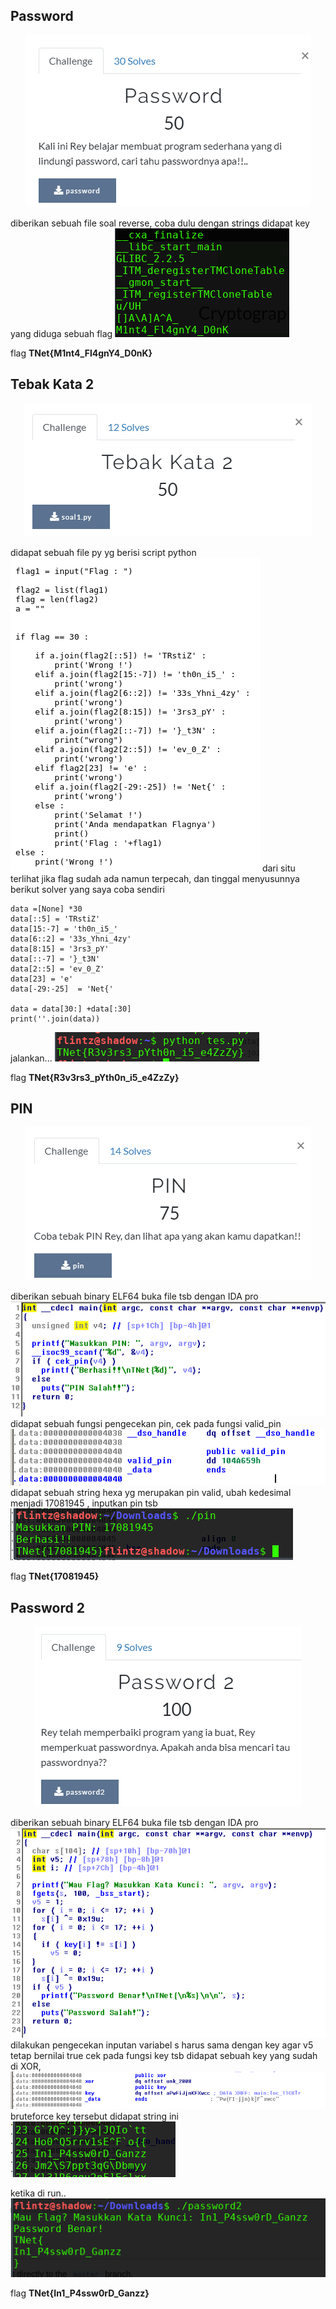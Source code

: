 ## Password
<p  align="center"><img src="img/rev1.PNG"/></p>
diberikan sebuah file soal reverse, coba dulu dengan strings didapat key yang diduga sebuah flag
<img src="img/r1.png"/>

flag **TNet{M1nt4_Fl4gnY4_D0nK}**

## Tebak Kata 2
<p  align="center"><img src="img/rev2.PNG"/></p>
didapat sebuah file py yg berisi script python

<img src="img/r3.png"/>
dari situ terlihat jika flag sudah ada namun terpecah, dan tinggal menyusunnya
berikut solver yang saya coba sendiri

```
data =[None] *30
data[::5] = 'TRstiZ'
data[15:-7] = 'th0n_i5_'
data[6::2] = '33s_Yhni_4zy'
data[8:15] = '3rs3_pY'
data[::-7] = '}_t3N'
data[2::5] = 'ev_0_Z'
data[23] = 'e'
data[-29:-25]  = 'Net{'

data = data[30:] +data[:30]
print(''.join(data))

```
jalankan...
<img src="img/r2.png"/>

flag **TNet{R3v3rs3_pYth0n_i5_e4ZzZy}**

## PIN
<p  align="center"><img src="img/rev3.PNG"/></p>
diberikan sebuah binary ELF64 buka file tsb dengan IDA pro
<img src="img/r4.png"/>
didapat sebuah fungsi pengecekan pin, cek pada fungsi valid_pin
<img src="img/r5.png"/>
didapat sebuah string hexa yg merupakan pin valid, ubah kedesimal menjadi 17081945 
, inputkan pin tsb
<img src="img/r6.png"/>

flag **TNet{17081945}**

## Password 2
<p  align="center"><img src="img/rev4.PNG"/></p>
diberikan sebuah binary ELF64 buka file tsb dengan IDA pro
<img src="img/r7.png"/>
dilakukan pengecekan inputan variabel s harus sama dengan key agar v5 tetap bernilai true
cek pada fungsi key tsb didapat sebuah key yang sudah di XOR,
<img src="img/r8.png"/>
 bruteforce key tersebut didapat string ini
 <img src="img/r9.png"/>
 
 ketika di run..
 <img src="img/r10.png"/>
 
 flag **TNet{In1_P4ssw0rD_Ganzz}**


